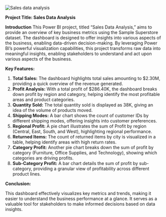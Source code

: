 
![Sales data analysis](https://github.com/user-attachments/assets/6968f91d-863b-4882-a0ae-ad20a3317c93)


**Project Title: Sales Data Analysis**

**Introduction**
 This Power BI project, titled “Sales Data Analysis,” aims to provide an overview of key business metrics using the Sample Superstore dataset.
 The dashboard is designed to offer insights into various aspects of the business, enabling data-driven decision-making.
 By leveraging Power BI’s powerful visualization capabilities, this project transforms raw data into meaningful insights, enabling stakeholders to understand and act upon various aspects of the business.

**Key Features:**

1. **Total Sales:** The dashboard highlights total sales amounting to \$2.30M, providing a quick overview of the revenue generated.
2. **Profit Analysis:** With a total profit of \$286.40K, the dashboard breaks down profit by region and category, helping identify the most profitable areas and product categories.
3. **Quantity Sold:** The total quantity sold is displayed as 38K, giving an idea of the volume of products moved.
4. **Shipping Modes:** A bar chart shows the count of customer IDs by different shipping modes, offering insights into customer preferences.
5. **Regional Profit:** A pie chart illustrates the sum of Profit by region (Central, East, South, and West), highlighting regional performance.
6. **Returned Items:** The count of returned items by city is visualized in a table, helping identify areas with high return rates.
7. **Category Profit:** Another pie chart breaks down the sum of profit by category (Furniture, Office Supplies, and Technology), showing which categories are driving profits.
8. **Sub-Category Profit:** A bar chart details the sum of profit by sub-category, providing a granular view of profitability across different product lines.

**Conclusion:**

This dashboard effectively visualizes key metrics and trends, making it easier to understand the business performance at a glance.
It serves as a valuable tool for stakeholders to make informed decisions based on data insights.

